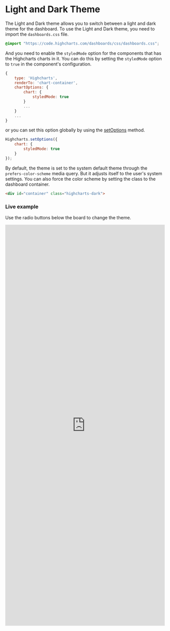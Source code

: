 Light and Dark Theme
===

The Light and Dark theme allows you to switch between a light and dark theme for the dashboard.
To use the Light and Dark theme, you need to import the `dashboards.css` file.

```css
@import "https://code.highcharts.com/dashboards/css/dashboards.css";
```
And you need to enable the `styledMode` option for the components that has the Highcharts charts in it.
You can do this by setting the `styledMode` option to `true` in the component's configuration.

```js
{
    type: 'Highcharts',
    renderTo: 'chart-container',
    chartOptions: {
        chart: {
            styledMode: true
        }
        ...
    }
    ...
}
```
or you can set this option globally by using the [setOptions](https://api.highcharts.com/class-reference/Highcharts#.setOptions) method.
```js
Highcharts.setOptions({
    chart: {
        styledMode: true
    }
});
```

By default, the theme is set to the system default theme through the `prefers-color-scheme` media query. But it adjusts itself to the user's system settings.
You can also force the color scheme by setting the class to the dashboard container.

```html
<div id="container" class="highcharts-dark">
```

### Live example
Use the radio buttons below the board to change the theme.
<iframe style="width: 100%; height: 1264px; border: none;" src="https://www.highcharts.com/samples/embed/dashboards/demo/light-dark-theme" allow="fullscreen"></iframe>
